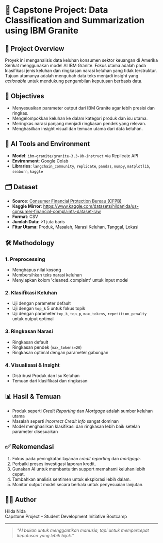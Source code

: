 # 📘 Capstone Project: Data Classification and Summarization using IBM Granite

## 📌 Project Overview
Proyek ini menganalisis data keluhan konsumen sektor keuangan di Amerika Serikat menggunakan model AI IBM Granite. Fokus utama adalah pada klasifikasi jenis keluhan dan ringkasan narasi keluhan yang tidak terstruktur. Tujuan utamanya adalah mengubah data teks menjadi insight yang *actionable* untuk mendukung pengambilan keputusan berbasis data.

## 🎯 Objectives
- Menyesuaikan parameter output dari IBM Granite agar lebih presisi dan ringkas.
- Mengelompokkan keluhan ke dalam kategori produk dan isu utama.
- Meringkas narasi panjang menjadi ringkasan pendek yang relevan.
- Menghasilkan insight visual dan temuan utama dari data keluhan.

## 🧠 AI Tools and Environment
- **Model**: `ibm-granite/granite-3.3-8b-instruct` via Replicate API
- **Environment**: Google Colab
- **Libraries**: `langchain_community`, `replicate`, `pandas`, `numpy`, `matplotlib`, `seaborn`, `kaggle`

## 🗂 Dataset
- **Source**: [Consumer Financial Protection Bureau (CFPB)](https://www.consumerfinance.gov/data-research/consumer-complaints/)
- **Kaggle Mirror**: https://www.kaggle.com/datasets/hildanida/us-consumer-financial-complaints-dataset-raw
- **Format**: CSV
- **Jumlah Data**: >1 juta baris
- **Fitur Utama**: Produk, Masalah, Narasi Keluhan, Tanggal, Lokasi

## 🛠️ Methodology
### 1. Preprocessing
- Menghapus nilai kosong
- Membersihkan teks narasi keluhan
- Menyiapkan kolom 'cleaned_complaint' untuk input model

### 2. Klasifikasi Keluhan
- Uji dengan parameter default
- Uji dengan `top_k` 5 untuk fokus topik
- Uji dengan parameter `top_k`, `top_p`, `max_tokens`, `repetition_penalty` untuk output optimal

### 3. Ringkasan Narasi
- Ringkasan default
- Ringkasan pendek (`max_tokens=20`)
- Ringkasan optimal dengan parameter gabungan

### 4. Visualisasi & Insight
- Distribusi Produk dan Isu Keluhan
- Temuan dari klasifikasi dan ringkasan

## 📊 Hasil & Temuan
- Produk seperti *Credit Reporting* dan *Mortgage* adalah sumber keluhan utama
- Masalah seperti *Incorrect Credit Info* sangat dominan
- Model menghasilkan klasifikasi dan ringkasan lebih baik setelah parameter disesuaikan

## ✅ Rekomendasi
1. Fokus pada peningkatan layanan *credit reporting* dan *mortgage*.
2. Perbaiki proses investigasi laporan kredit.
3. Gunakan AI untuk membantu tim support memahami keluhan lebih cepat.
4. Tambahkan analisis sentimen untuk eksplorasi lebih dalam.
5. Monitor output model secara berkala untuk penyesuaian lanjutan.

## 👩‍💻 Author
Hilda Nida  
Capstone Project – Student Development Initiative Bootcamp

---

> *"AI bukan untuk menggantikan manusia, tapi untuk mempercepat keputusan yang lebih bijak."*

